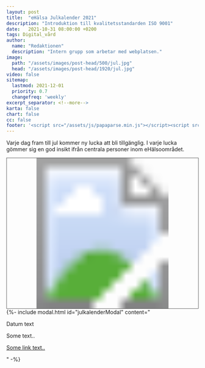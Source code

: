 ```yaml
---
layout: post
title:  "eHälsa Julkalender 2021"
description: "Introduktion till kvalitetsstandarden ISO 9001"
date:   2021-10-31 08:00:00 +0200
tags: Digital_vård
author:
  name: "Redaktionen"
  description: "Intern grupp som arbetar med webplatsen."
image:
  path: "/assets/images/post-head/500/jul.jpg"
  head: "/assets/images/post-head/1920/jul.jpg"
video: false
sitemap:
  lastmod: 2021-12-01
  priority: 0.7
  changefreq: 'weekly'
excerpt_separator: <!--more-->
karta: false
chart: false
cc: false
footer: '<script src="/assets/js/papaparse.min.js"></script><script src="/assets/js/julkalender.js"></script>'
---
```


Varje dag fram till jul kommer ny lucka att bli tillgänglig. I varje lucka gömmer sig en god insikt ifrån centrala personer inom eHälsoområdet.

<!--more-->

<style>
    #julKalender {
        width: 100%;
    }
    .jul-kalender path {
        fill: rgba(0,0,0,0.5);
    }
    .jul-kalender {
        display: none;
    }
    .jul-kalender.active {
        display: inline-block;
        cursor: pointer;
    }
    .jul-kalender.active path {
        fill: rgba(0,0,0,1.0);
    }
    .jul-kalender.active:hover g {
        fill: rgba(255,255,255,0.8);
    }
    #kalender-message {
        font-size: 1.2rem;
        font-style: italic;
        font-weight: bold;
    }
</style>
<svg xmlns="http://www.w3.org/2000/svg" xmlns:xlink="http://www.w3.org/1999/xlink" width="800" height="628" viewBox="0 0 800 628" id="julKalender">
    <defs>
        <pattern id="kalender-a" preserveAspectRatio="xMidYMid slice" width="100%" height="100%" viewBox="0 0 800 533">
            <image width="800" height="533" xlink:href="/assets/images/post-assets/julkalender.jpg"/>
        </pattern>
    </defs>
    <g transform="translate(-103 -185)">
        <g transform="translate(103 185)" stroke="#000" stroke-width="1" fill="url(#kalender-a)">
            <rect width="800" height="628" stroke="none"/>
            <rect x="0.5" y="0.5" width="799" height="627" fill="none"/>
        </g>
        <g class="jul-kalender" id="julKalenderA">
            <g transform="translate(265 502)" fill="rgba(255,255,255,0.51)" stroke="#000" stroke-width="1"><rect width="112" height="108" stroke="none"/><rect x="0.5" y="0.5" width="111" height="107" fill="none"/></g>
            <path d="M29.8,0H22.773V-44.8a36.34,36.34,0,0,1-6.66,4.844,47.212,47.212,0,0,1-7.4,3.633v-6.8a42.463,42.463,0,0,0,10.313-6.719,26.428,26.428,0,0,0,6.25-7.656H29.8Z" transform="translate(301.289 584.5)"/>
        </g>
        <g class="jul-kalender" id="julKalenderB">
            <g transform="translate(767 228)" fill="rgba(255,255,255,0.51)" stroke="#000" stroke-width="1">
                <rect width="112" height="108" stroke="none"/>
                <rect x="0.5" y="0.5" width="111" height="107" fill="none"/>
            </g>
            <path d="M40.273-6.758V0H2.422a12.438,12.438,0,0,1,.82-4.883A25.831,25.831,0,0,1,7.871-12.5a72.521,72.521,0,0,1,9.2-8.672Q26.406-28.828,29.688-33.3t3.281-8.457a9.4,9.4,0,0,0-2.988-7.051,10.779,10.779,0,0,0-7.793-2.871,10.981,10.981,0,0,0-8.125,3.047q-3.047,3.047-3.086,8.438L3.75-40.937q.742-8.086,5.586-12.324T22.344-57.5q8.242,0,13.047,4.57A15,15,0,0,1,40.2-41.6a17.181,17.181,0,0,1-1.406,6.758,26.226,26.226,0,0,1-4.668,6.992,113.72,113.72,0,0,1-10.84,10.078q-6.328,5.313-8.125,7.207a23.12,23.12,0,0,0-2.969,3.809Z" transform="translate(801.584 310.5)"/>
        </g>
        <g class="jul-kalender" id="julKalenderC">
            <g transform="translate(9 -12)">
                <g transform="translate(492 394)" fill="rgba(255,255,255,0.51)" stroke="#000" stroke-width="1">
                    <rect width="112" height="108" stroke="none"/>
                    <rect x="0.5" y="0.5" width="111" height="107" fill="none"/>
                </g>
                <path d="M3.359-15.117l7.031-.937q1.211,5.977,4.121,8.613A10.18,10.18,0,0,0,21.6-4.8,11.36,11.36,0,0,0,29.98-8.242,11.6,11.6,0,0,0,33.4-16.758a10.787,10.787,0,0,0-3.164-7.988,10.937,10.937,0,0,0-8.047-3.145,20.187,20.187,0,0,0-4.961.781l.781-6.172a10.748,10.748,0,0,0,1.133.078,14.479,14.479,0,0,0,8.086-2.344q3.594-2.344,3.594-7.227A8.549,8.549,0,0,0,28.2-49.18a9.3,9.3,0,0,0-6.758-2.539,9.576,9.576,0,0,0-6.836,2.578q-2.734,2.578-3.516,7.734l-7.031-1.25A18.072,18.072,0,0,1,9.922-53.613,16.938,16.938,0,0,1,21.289-57.5a18.726,18.726,0,0,1,8.633,2.012A14.551,14.551,0,0,1,35.957-50a14.1,14.1,0,0,1,2.09,7.383,12.088,12.088,0,0,1-1.992,6.758,13.6,13.6,0,0,1-5.9,4.844,13.29,13.29,0,0,1,7.891,4.863,14.8,14.8,0,0,1,2.813,9.238A16.9,16.9,0,0,1,35.391-4.2,19.234,19.234,0,0,1,21.563,1.016,17.989,17.989,0,0,1,9.043-3.477,17.37,17.37,0,0,1,3.359-15.117Z" transform="translate(525.641 476.5)"/>
            </g>
        </g>
        <g class="jul-kalender" id="julKalenderD">
            <g transform="translate(387 669)" fill="rgba(255,255,255,0.51)" stroke="#000" stroke-width="1">
                <rect width="112" height="108" stroke="none"/>
                <rect x="0.5" y="0.5" width="111" height="107" fill="none"/>
            </g>
            <path d="M25.859,0V-13.711H1.016v-6.445L27.148-57.266h5.742v37.109h7.734v6.445H32.891V0Zm0-20.156v-25.82L7.93-20.156Z" transform="translate(421.984 751.266)"/>
        </g>
        <g class="jul-kalender" id="julKalenderE">
            <g transform="translate(117 448)" fill="rgba(255,255,255,0.51)" stroke="#000" stroke-width="1">
                <rect width="112" height="108" stroke="none"/>
                <rect x="0.5" y="0.5" width="111" height="107" fill="none"/>
            </g>
            <path d="M3.32-15l7.383-.625q.82,5.391,3.809,8.105A10.341,10.341,0,0,0,21.719-4.8a11.224,11.224,0,0,0,8.594-3.828q3.516-3.828,3.516-10.156,0-6.016-3.379-9.492A11.783,11.783,0,0,0,21.6-31.758a12.26,12.26,0,0,0-6.133,1.543,11.908,11.908,0,0,0-4.3,4l-6.6-.859,5.547-29.414H38.594v6.719H15.742L12.656-34.375a18.636,18.636,0,0,1,10.82-3.594,17.141,17.141,0,0,1,12.656,5.2,18.158,18.158,0,0,1,5.156,13.359A20.854,20.854,0,0,1,36.758-5.977Q31.25.977,21.719.977,13.906.977,8.965-3.4A17.073,17.073,0,0,1,3.32-15Z" transform="translate(150.68 529.484)"/>
        </g>
        <g class="jul-kalender" id="julKalenderF">
            <g transform="translate(406 516)" fill="rgba(255,255,255,0.51)" stroke="#000" stroke-width="1">
                <rect width="112" height="108" stroke="none"/>
                <rect x="0.5" y="0.5" width="111" height="107" fill="none"/>
            </g>
            <path d="M39.8-43.242l-6.992.547a13.24,13.24,0,0,0-2.656-6.016,9.305,9.305,0,0,0-7.031-3.008,9.662,9.662,0,0,0-5.9,1.875,16.023,16.023,0,0,0-5.234,7.07Q10.078-38.125,10-29.531a16.293,16.293,0,0,1,6.211-5.742,16.7,16.7,0,0,1,7.7-1.875,15.942,15.942,0,0,1,11.973,5.176Q40.82-26.8,40.82-18.594A22.015,22.015,0,0,1,38.5-8.574a16.935,16.935,0,0,1-6.387,7.09A17.439,17.439,0,0,1,22.891.977,18.014,18.014,0,0,1,8.555-5.488Q3.008-11.953,3.008-26.8q0-16.6,6.133-24.141Q14.492-57.5,23.555-57.5a16.171,16.171,0,0,1,11.074,3.789A16.086,16.086,0,0,1,39.8-43.242ZM11.094-18.555A16.31,16.31,0,0,0,12.637-11.6a11.5,11.5,0,0,0,4.316,5.059A10.794,10.794,0,0,0,22.773-4.8,9.92,9.92,0,0,0,30.43-8.4q3.2-3.594,3.2-9.766,0-5.938-3.164-9.355A10.4,10.4,0,0,0,22.5-30.937a10.847,10.847,0,0,0-8.086,3.418A12.32,12.32,0,0,0,11.094-18.555Z" transform="translate(439.992 598.5)"/>
        </g>
        <g class="jul-kalender" id="julKalenderG">
            <g transform="translate(784 486)" fill="rgba(255,255,255,0.51)" stroke="#000" stroke-width="1">
                <rect width="112" height="108" stroke="none"/>
                <rect x="0.5" y="0.5" width="111" height="107" fill="none"/>
            </g>
            <path d="M3.789-49.766v-6.758h37.07v5.469A78.118,78.118,0,0,0,30.02-35.586a94.211,94.211,0,0,0-8.3,19.844A73.756,73.756,0,0,0,19.023,0H11.8a70.175,70.175,0,0,1,2.656-16.328,85.737,85.737,0,0,1,7.285-18.457,79.119,79.119,0,0,1,10.1-14.98Z" transform="translate(817.211 568.523)"/>
        </g>
        <g class="jul-kalender" id="julKalenderH">
            <g transform="translate(454 218)" fill="rgba(255,255,255,0.51)" stroke="#000" stroke-width="1">
                <rect width="112" height="108" stroke="none"/>
                <rect x="0.5" y="0.5" width="111" height="107" fill="none"/>
            </g>
            <path d="M14.141-31.055a13.235,13.235,0,0,1-6.484-4.57,11.953,11.953,0,0,1-2.109-7.109,13.9,13.9,0,0,1,4.492-10.508Q14.531-57.5,21.992-57.5q7.5,0,12.07,4.355a14.1,14.1,0,0,1,4.57,10.605,11.682,11.682,0,0,1-2.09,6.934A13.179,13.179,0,0,1,30.2-31.055a15.4,15.4,0,0,1,8.027,5.547,15.235,15.235,0,0,1,2.754,9.141,16.451,16.451,0,0,1-5.2,12.344q-5.2,5-13.672,5T8.438-4.043a16.7,16.7,0,0,1-5.2-12.52,15.133,15.133,0,0,1,2.832-9.355A14.182,14.182,0,0,1,14.141-31.055ZM12.734-42.969a8.916,8.916,0,0,0,2.617,6.641,9.271,9.271,0,0,0,6.8,2.578,9.091,9.091,0,0,0,6.66-2.559,8.461,8.461,0,0,0,2.6-6.27,8.771,8.771,0,0,0-2.676-6.5,9.11,9.11,0,0,0-6.66-2.637,9.2,9.2,0,0,0-6.68,2.578A8.3,8.3,0,0,0,12.734-42.969ZM10.469-16.523a12.721,12.721,0,0,0,1.426,5.82,10.061,10.061,0,0,0,4.238,4.355A12.39,12.39,0,0,0,22.188-4.8a11.347,11.347,0,0,0,8.32-3.242,11.1,11.1,0,0,0,3.281-8.242,11.279,11.279,0,0,0-3.379-8.4,11.58,11.58,0,0,0-8.457-3.32,11.113,11.113,0,0,0-8.223,3.281A11.165,11.165,0,0,0,10.469-16.523Z" transform="translate(488 300)"/>
        </g>
        <g class="jul-kalender" id="julKalenderI">
            <g transform="translate(629 207)" fill="rgba(255,255,255,0.51)" stroke="#000" stroke-width="1">
                <rect width="112" height="108" stroke="none"/>
                <rect x="0.5" y="0.5" width="111" height="107" fill="none"/>
            </g>
            <path d="M4.375-13.242l6.758-.625q.859,4.766,3.281,6.914A9.011,9.011,0,0,0,20.625-4.8a10.723,10.723,0,0,0,5.684-1.484,12.136,12.136,0,0,0,4-3.965,23.3,23.3,0,0,0,2.617-6.7,35.3,35.3,0,0,0,1.055-8.594q0-.469-.039-1.406A16.105,16.105,0,0,1,28.184-21.5a15.659,15.659,0,0,1-7.91,2.09A16,16,0,0,1,8.242-24.57Q3.32-29.727,3.32-38.164q0-8.711,5.137-14.023A17.161,17.161,0,0,1,21.328-57.5a18.36,18.36,0,0,1,10.215,3.008,18.791,18.791,0,0,1,7.031,8.574q2.4,5.566,2.4,16.113,0,10.977-2.383,17.48a20.474,20.474,0,0,1-7.09,9.9A18.352,18.352,0,0,1,20.469.977,16.048,16.048,0,0,1,9.492-2.754Q5.234-6.484,4.375-13.242ZM33.164-38.516q0-6.055-3.223-9.609a10.1,10.1,0,0,0-7.754-3.555,10.7,10.7,0,0,0-8.164,3.828,14.188,14.188,0,0,0-3.477,9.922,12.257,12.257,0,0,0,3.3,8.887,10.874,10.874,0,0,0,8.145,3.418,10.425,10.425,0,0,0,8.027-3.418Q33.164-32.461,33.164-38.516Z" transform="translate(663 289)"/>
        </g>
        <g class="jul-kalender" id="julKalenderJ">
            <g transform="translate(514 669)" fill="rgba(255,255,255,0.51)" stroke="#000" stroke-width="1">
                <rect width="112" height="108" stroke="none"/>
                <rect x="0.5" y="0.5" width="111" height="107" fill="none"/>
            </g>
            <path d="M29.8,0H22.773V-44.8a36.34,36.34,0,0,1-6.66,4.844,47.212,47.212,0,0,1-7.4,3.633v-6.8a42.463,42.463,0,0,0,10.313-6.719,26.428,26.428,0,0,0,6.25-7.656H29.8ZM47.813-28.242q0-10.156,2.09-16.348a20.334,20.334,0,0,1,6.211-9.551A15.878,15.878,0,0,1,66.484-57.5a16.92,16.92,0,0,1,8.086,1.855,15.457,15.457,0,0,1,5.742,5.352,28.71,28.71,0,0,1,3.555,8.516,56.578,56.578,0,0,1,1.289,13.535q0,10.078-2.07,16.27A20.34,20.34,0,0,1,76.895-2.4,15.878,15.878,0,0,1,66.484.977Q58.2.977,53.477-4.961,47.812-12.109,47.813-28.242Zm7.227,0q0,14.1,3.3,18.77T66.484-4.8q4.844,0,8.145-4.687t3.3-18.75q0-14.141-3.3-18.789T66.406-51.68a9.01,9.01,0,0,0-7.734,4.1Q55.039-42.344,55.039-28.242Z" transform="translate(522.289 751.5)"/>
        </g>
        <g class="jul-kalender" id="julKalenderK">
            <g transform="translate(117 568)" fill="rgba(255,255,255,0.51)" stroke="#000" stroke-width="1">
                <rect width="112" height="108" stroke="none"/>
                <rect x="0.5" y="0.5" width="111" height="107" fill="none"/>
            </g>
            <path d="M29.8,0H22.773V-44.8a36.34,36.34,0,0,1-6.66,4.844,47.212,47.212,0,0,1-7.4,3.633v-6.8a42.463,42.463,0,0,0,10.313-6.719,26.428,26.428,0,0,0,6.25-7.656H29.8ZM68.359,0H61.328V-44.8a36.34,36.34,0,0,1-6.66,4.844,47.211,47.211,0,0,1-7.4,3.633v-6.8a42.463,42.463,0,0,0,10.313-6.719,26.428,26.428,0,0,0,6.25-7.656h4.531Z" transform="translate(134.289 650.5)"/>
        </g>
        <g class="jul-kalender" id="julKalenderL">
            <g transform="translate(187 199)" fill="rgba(255,255,255,0.51)" stroke="#000" stroke-width="1">
                <rect width="112" height="108" stroke="none"/>
                <rect x="0.5" y="0.5" width="111" height="107" fill="none"/>
            </g>
            <path d="M29.8,0H22.773V-44.8a36.34,36.34,0,0,1-6.66,4.844,47.212,47.212,0,0,1-7.4,3.633v-6.8a42.463,42.463,0,0,0,10.313-6.719,26.428,26.428,0,0,0,6.25-7.656H29.8ZM84.766-6.758V0H46.914a12.438,12.438,0,0,1,.82-4.883A25.831,25.831,0,0,1,52.363-12.5a72.521,72.521,0,0,1,9.2-8.672Q70.9-28.828,74.18-33.3t3.281-8.457a9.4,9.4,0,0,0-2.988-7.051A10.779,10.779,0,0,0,66.68-51.68a10.981,10.981,0,0,0-8.125,3.047q-3.047,3.047-3.086,8.438l-7.227-.742q.742-8.086,5.586-12.324T66.836-57.5q8.242,0,13.047,4.57a15,15,0,0,1,4.8,11.328,17.181,17.181,0,0,1-1.406,6.758,26.226,26.226,0,0,1-4.668,6.992,113.719,113.719,0,0,1-10.84,10.078q-6.328,5.313-8.125,7.207A23.12,23.12,0,0,0,56.68-6.758Z" transform="translate(199 281)"/>
        </g>
        <g class="jul-kalender" id="julKalenderM">
            <g transform="translate(662 502)" fill="rgba(255,255,255,0.51)" stroke="#000" stroke-width="1">
                <rect width="112" height="108" stroke="none"/>
                <rect x="0.5" y="0.5" width="111" height="107" fill="none"/>
            </g>
            <path d="M29.8,0H22.773V-44.8a36.34,36.34,0,0,1-6.66,4.844,47.212,47.212,0,0,1-7.4,3.633v-6.8a42.463,42.463,0,0,0,10.313-6.719,26.428,26.428,0,0,0,6.25-7.656H29.8ZM47.852-15.117l7.031-.937Q56.094-10.078,59-7.441A10.18,10.18,0,0,0,66.094-4.8a11.36,11.36,0,0,0,8.379-3.437,11.6,11.6,0,0,0,3.418-8.516,10.787,10.787,0,0,0-3.164-7.988,10.937,10.937,0,0,0-8.047-3.145,20.187,20.187,0,0,0-4.961.781l.781-6.172a10.748,10.748,0,0,0,1.133.078,14.479,14.479,0,0,0,8.086-2.344q3.594-2.344,3.594-7.227A8.549,8.549,0,0,0,72.7-49.18a9.3,9.3,0,0,0-6.758-2.539A9.576,9.576,0,0,0,59.1-49.141q-2.734,2.578-3.516,7.734l-7.031-1.25a18.072,18.072,0,0,1,5.859-10.957A16.938,16.938,0,0,1,65.781-57.5a18.726,18.726,0,0,1,8.633,2.012A14.551,14.551,0,0,1,80.449-50a14.1,14.1,0,0,1,2.09,7.383,12.088,12.088,0,0,1-1.992,6.758,13.6,13.6,0,0,1-5.9,4.844,13.29,13.29,0,0,1,7.891,4.863,14.8,14.8,0,0,1,2.813,9.238A16.9,16.9,0,0,1,79.883-4.2,19.234,19.234,0,0,1,66.055,1.016a17.989,17.989,0,0,1-12.52-4.492A17.37,17.37,0,0,1,47.852-15.117Z" transform="translate(670.289 584.5)"/>
        </g>
        <g class="jul-kalender" id="julKalenderN">
            <g transform="translate(380 361)" fill="rgba(255,255,255,0.51)" stroke="#000" stroke-width="1">
                <rect width="112" height="108" stroke="none"/>
                <rect x="0.5" y="0.5" width="111" height="107" fill="none"/>
            </g>
            <path d="M29.8,0H22.773V-44.8a36.34,36.34,0,0,1-6.66,4.844,47.212,47.212,0,0,1-7.4,3.633v-6.8a42.463,42.463,0,0,0,10.313-6.719,26.428,26.428,0,0,0,6.25-7.656H29.8ZM70.352,0V-13.711H45.508v-6.445L71.641-57.266h5.742v37.109h7.734v6.445H77.383V0Zm0-20.156v-25.82l-17.93,25.82Z" transform="translate(389.289 443.5)"/>
        </g>
        <g class="jul-kalender" id="julKalenderO">
            <g transform="translate(257 634)" fill="rgba(255,255,255,0.51)" stroke="#000" stroke-width="1">
                <rect width="112" height="108" stroke="none"/>
                <rect x="0.5" y="0.5" width="111" height="107" fill="none"/>
            </g>
            <path d="M29.8,0H22.773V-44.8a36.34,36.34,0,0,1-6.66,4.844,47.212,47.212,0,0,1-7.4,3.633v-6.8a42.463,42.463,0,0,0,10.313-6.719,26.428,26.428,0,0,0,6.25-7.656H29.8ZM47.813-15l7.383-.625Q56.016-10.234,59-7.52A10.341,10.341,0,0,0,66.211-4.8,11.224,11.224,0,0,0,74.8-8.633q3.516-3.828,3.516-10.156,0-6.016-3.379-9.492a11.783,11.783,0,0,0-8.848-3.477,12.26,12.26,0,0,0-6.133,1.543,11.908,11.908,0,0,0-4.3,4l-6.6-.859,5.547-29.414H83.086v6.719H60.234L57.148-34.375a18.636,18.636,0,0,1,10.82-3.594,17.141,17.141,0,0,1,12.656,5.2,18.158,18.158,0,0,1,5.156,13.359A20.854,20.854,0,0,1,81.25-5.977Q75.742.977,66.211.977,58.4.977,53.457-3.4A17.073,17.073,0,0,1,47.813-15Z" transform="translate(265.289 716.5)"/>
        </g>
        <g class="jul-kalender" id="julKalenderP">
            <g transform="translate(317 230)" fill="rgba(255,255,255,0.51)" stroke="#000" stroke-width="1">
                <rect width="112" height="108" stroke="none"/>
                <rect x="0.5" y="0.5" width="111" height="107" fill="none"/>
            </g>
            <path d="M29.8,0H22.773V-44.8a36.34,36.34,0,0,1-6.66,4.844,47.212,47.212,0,0,1-7.4,3.633v-6.8a42.463,42.463,0,0,0,10.313-6.719,26.428,26.428,0,0,0,6.25-7.656H29.8ZM84.3-43.242,77.3-42.7a13.24,13.24,0,0,0-2.656-6.016,9.305,9.305,0,0,0-7.031-3.008,9.662,9.662,0,0,0-5.9,1.875,16.023,16.023,0,0,0-5.234,7.07q-1.914,4.648-1.992,13.242A16.293,16.293,0,0,1,60.7-35.273a16.7,16.7,0,0,1,7.7-1.875,15.942,15.942,0,0,1,11.973,5.176q4.941,5.176,4.941,13.379a22.015,22.015,0,0,1-2.324,10.02A16.935,16.935,0,0,1,76.6-1.484,17.439,17.439,0,0,1,67.383.977,18.014,18.014,0,0,1,53.047-5.488Q47.5-11.953,47.5-26.8q0-16.6,6.133-24.141Q58.984-57.5,68.047-57.5a16.171,16.171,0,0,1,11.074,3.789A16.086,16.086,0,0,1,84.3-43.242ZM55.586-18.555A16.31,16.31,0,0,0,57.129-11.6a11.5,11.5,0,0,0,4.316,5.059A10.794,10.794,0,0,0,67.266-4.8,9.92,9.92,0,0,0,74.922-8.4q3.2-3.594,3.2-9.766,0-5.938-3.164-9.355a10.4,10.4,0,0,0-7.969-3.418,10.847,10.847,0,0,0-8.086,3.418A12.32,12.32,0,0,0,55.586-18.555Z" transform="translate(328 312)"/>
        </g>
        <g class="jul-kalender" id="julKalenderQ">
            <g transform="translate(634 362)" fill="rgba(255,255,255,0.51)" stroke="#000" stroke-width="1">
                <rect width="112" height="108" stroke="none"/>
                <rect x="0.5" y="0.5" width="111" height="107" fill="none"/>
            </g>
            <path d="M29.8,0H22.773V-44.8a36.34,36.34,0,0,1-6.66,4.844,47.212,47.212,0,0,1-7.4,3.633v-6.8a42.463,42.463,0,0,0,10.313-6.719,26.428,26.428,0,0,0,6.25-7.656H29.8ZM48.281-49.766v-6.758h37.07v5.469a78.118,78.118,0,0,0-10.84,15.469,94.211,94.211,0,0,0-8.3,19.844A73.756,73.756,0,0,0,63.516,0H56.289a70.175,70.175,0,0,1,2.656-16.328A85.737,85.737,0,0,1,66.23-34.785a79.119,79.119,0,0,1,10.1-14.98Z" transform="translate(642.289 444.5)"/>
        </g>
        <g class="jul-kalender" id="julKalenderR">
            <g transform="translate(648 680)" fill="rgba(255,255,255,0.51)" stroke="#000" stroke-width="1">
                <rect width="112" height="108" stroke="none"/>
                <rect x="0.5" y="0.5" width="111" height="107" fill="none"/>
            </g>
            <path d="M29.8,0H22.773V-44.8a36.34,36.34,0,0,1-6.66,4.844,47.212,47.212,0,0,1-7.4,3.633v-6.8a42.463,42.463,0,0,0,10.313-6.719,26.428,26.428,0,0,0,6.25-7.656H29.8ZM58.633-31.055a13.235,13.235,0,0,1-6.484-4.57,11.953,11.953,0,0,1-2.109-7.109,13.9,13.9,0,0,1,4.492-10.508Q59.023-57.5,66.484-57.5q7.5,0,12.07,4.355a14.1,14.1,0,0,1,4.57,10.605,11.682,11.682,0,0,1-2.09,6.934,13.179,13.179,0,0,1-6.348,4.551,15.4,15.4,0,0,1,8.027,5.547,15.235,15.235,0,0,1,2.754,9.141,16.452,16.452,0,0,1-5.2,12.344q-5.2,5-13.672,5T52.93-4.043a16.7,16.7,0,0,1-5.2-12.52,15.133,15.133,0,0,1,2.832-9.355A14.182,14.182,0,0,1,58.633-31.055ZM57.227-42.969a8.916,8.916,0,0,0,2.617,6.641,9.271,9.271,0,0,0,6.8,2.578,9.091,9.091,0,0,0,6.66-2.559,8.461,8.461,0,0,0,2.6-6.27,8.771,8.771,0,0,0-2.676-6.5,9.11,9.11,0,0,0-6.66-2.637,9.2,9.2,0,0,0-6.68,2.578A8.3,8.3,0,0,0,57.227-42.969ZM54.961-16.523a12.721,12.721,0,0,0,1.426,5.82,10.061,10.061,0,0,0,4.238,4.355A12.39,12.39,0,0,0,66.68-4.8,11.347,11.347,0,0,0,75-8.047a11.1,11.1,0,0,0,3.281-8.242,11.279,11.279,0,0,0-3.379-8.4,11.58,11.58,0,0,0-8.457-3.32,11.113,11.113,0,0,0-8.223,3.281A11.165,11.165,0,0,0,54.961-16.523Z" transform="translate(656.289 762.5)"/>
        </g>
        <g class="jul-kalender" id="julKalenderS">
            <g transform="translate(117 319)" fill="rgba(255,255,255,0.51)" stroke="#000" stroke-width="1">
                <rect width="112" height="108" stroke="none"/>
                <rect x="0.5" y="0.5" width="111" height="107" fill="none"/>
            </g>
            <path d="M29.8,0H22.773V-44.8a36.34,36.34,0,0,1-6.66,4.844,47.212,47.212,0,0,1-7.4,3.633v-6.8a42.463,42.463,0,0,0,10.313-6.719,26.428,26.428,0,0,0,6.25-7.656H29.8ZM48.867-13.242l6.758-.625q.859,4.766,3.281,6.914A9.011,9.011,0,0,0,65.117-4.8,10.723,10.723,0,0,0,70.8-6.289a12.136,12.136,0,0,0,4-3.965,23.3,23.3,0,0,0,2.617-6.7,35.3,35.3,0,0,0,1.055-8.594q0-.469-.039-1.406A16.105,16.105,0,0,1,72.676-21.5a15.659,15.659,0,0,1-7.91,2.09A16,16,0,0,1,52.734-24.57q-4.922-5.156-4.922-13.594,0-8.711,5.137-14.023A17.161,17.161,0,0,1,65.82-57.5a18.36,18.36,0,0,1,10.215,3.008,18.791,18.791,0,0,1,7.031,8.574q2.4,5.566,2.4,16.113,0,10.977-2.383,17.48A20.474,20.474,0,0,1,76-2.422,18.352,18.352,0,0,1,64.961.977a16.048,16.048,0,0,1-10.977-3.73Q49.727-6.484,48.867-13.242ZM77.656-38.516q0-6.055-3.223-9.609A10.1,10.1,0,0,0,66.68-51.68a10.7,10.7,0,0,0-8.164,3.828,14.188,14.188,0,0,0-3.477,9.922,12.257,12.257,0,0,0,3.3,8.887,10.874,10.874,0,0,0,8.145,3.418,10.425,10.425,0,0,0,8.027-3.418Q77.656-32.461,77.656-38.516Z" transform="translate(126.289 401.5)"/>
        </g>
        <g class="jul-kalender" id="julKalenderT">
            <g transform="translate(123 688)" fill="rgba(255,255,255,0.51)" stroke="#000" stroke-width="1">
                <rect width="112" height="108" stroke="none"/>
                <rect x="0.5" y="0.5" width="111" height="107" fill="none"/>
            </g>
            <path d="M40.273-6.758V0H2.422a12.438,12.438,0,0,1,.82-4.883A25.831,25.831,0,0,1,7.871-12.5a72.521,72.521,0,0,1,9.2-8.672Q26.406-28.828,29.688-33.3t3.281-8.457a9.4,9.4,0,0,0-2.988-7.051,10.779,10.779,0,0,0-7.793-2.871,10.981,10.981,0,0,0-8.125,3.047q-3.047,3.047-3.086,8.438L3.75-40.937q.742-8.086,5.586-12.324T22.344-57.5q8.242,0,13.047,4.57A15,15,0,0,1,40.2-41.6a17.181,17.181,0,0,1-1.406,6.758,26.226,26.226,0,0,1-4.668,6.992,113.72,113.72,0,0,1-10.84,10.078q-6.328,5.313-8.125,7.207a23.12,23.12,0,0,0-2.969,3.809Zm7.539-21.484q0-10.156,2.09-16.348a20.334,20.334,0,0,1,6.211-9.551A15.878,15.878,0,0,1,66.484-57.5a16.92,16.92,0,0,1,8.086,1.855,15.457,15.457,0,0,1,5.742,5.352,28.71,28.71,0,0,1,3.555,8.516,56.578,56.578,0,0,1,1.289,13.535q0,10.078-2.07,16.27A20.34,20.34,0,0,1,76.895-2.4,15.878,15.878,0,0,1,66.484.977Q58.2.977,53.477-4.961,47.812-12.109,47.813-28.242Zm7.227,0q0,14.1,3.3,18.77T66.484-4.8q4.844,0,8.145-4.687t3.3-18.75q0-14.141-3.3-18.789T66.406-51.68a9.01,9.01,0,0,0-7.734,4.1Q55.039-42.344,55.039-28.242Z" transform="translate(134.584 770.5)"/>
        </g>
        <g class="jul-kalender" id="julKalenderU">
            <g transform="translate(767 357)" fill="rgba(255,255,255,0.51)" stroke="#000" stroke-width="1">
                <rect width="112" height="108" stroke="none"/>
                <rect x="0.5" y="0.5" width="111" height="107" fill="none"/>
            </g>
            <path d="M40.273-6.758V0H2.422a12.438,12.438,0,0,1,.82-4.883A25.831,25.831,0,0,1,7.871-12.5a72.521,72.521,0,0,1,9.2-8.672Q26.406-28.828,29.688-33.3t3.281-8.457a9.4,9.4,0,0,0-2.988-7.051,10.779,10.779,0,0,0-7.793-2.871,10.981,10.981,0,0,0-8.125,3.047q-3.047,3.047-3.086,8.438L3.75-40.937q.742-8.086,5.586-12.324T22.344-57.5q8.242,0,13.047,4.57A15,15,0,0,1,40.2-41.6a17.181,17.181,0,0,1-1.406,6.758,26.226,26.226,0,0,1-4.668,6.992,113.72,113.72,0,0,1-10.84,10.078q-6.328,5.313-8.125,7.207a23.12,23.12,0,0,0-2.969,3.809ZM74.3,0H67.266V-44.8a36.34,36.34,0,0,1-6.66,4.844,47.211,47.211,0,0,1-7.4,3.633v-6.8a42.463,42.463,0,0,0,10.313-6.719,26.428,26.428,0,0,0,6.25-7.656H74.3Z" transform="translate(784.584 439.5)"/>
        </g>
        <g class="jul-kalender" id="julKalenderV">
            <g transform="translate(256 357)" fill="rgba(255,255,255,0.51)" stroke="#000" stroke-width="1">
                <rect width="112" height="108" stroke="none"/>
                <rect x="0.5" y="0.5" width="111" height="107" fill="none"/>
            </g>
            <path d="M40.273-6.758V0H2.422a12.438,12.438,0,0,1,.82-4.883A25.831,25.831,0,0,1,7.871-12.5a72.521,72.521,0,0,1,9.2-8.672Q26.406-28.828,29.688-33.3t3.281-8.457a9.4,9.4,0,0,0-2.988-7.051,10.779,10.779,0,0,0-7.793-2.871,10.981,10.981,0,0,0-8.125,3.047q-3.047,3.047-3.086,8.438L3.75-40.937q.742-8.086,5.586-12.324T22.344-57.5q8.242,0,13.047,4.57A15,15,0,0,1,40.2-41.6a17.181,17.181,0,0,1-1.406,6.758,26.226,26.226,0,0,1-4.668,6.992,113.72,113.72,0,0,1-10.84,10.078q-6.328,5.313-8.125,7.207a23.12,23.12,0,0,0-2.969,3.809Zm44.492,0V0H46.914a12.438,12.438,0,0,1,.82-4.883A25.831,25.831,0,0,1,52.363-12.5a72.521,72.521,0,0,1,9.2-8.672Q70.9-28.828,74.18-33.3t3.281-8.457a9.4,9.4,0,0,0-2.988-7.051A10.779,10.779,0,0,0,66.68-51.68a10.981,10.981,0,0,0-8.125,3.047q-3.047,3.047-3.086,8.438l-7.227-.742q.742-8.086,5.586-12.324T66.836-57.5q8.242,0,13.047,4.57a15,15,0,0,1,4.8,11.328,17.181,17.181,0,0,1-1.406,6.758,26.226,26.226,0,0,1-4.668,6.992,113.719,113.719,0,0,1-10.84,10.078q-6.328,5.313-8.125,7.207A23.12,23.12,0,0,0,56.68-6.758Z" transform="translate(268.584 439.5)"/>
        </g>
        <g class="jul-kalender" id="julKalenderX">
            <g transform="translate(778 626)" fill="rgba(255,255,255,0.51)" stroke="#000" stroke-width="1">
                <rect width="112" height="108" stroke="none"/>
                <rect x="0.5" y="0.5" width="111" height="107" fill="none"/>
            </g>
            <path d="M40.273-6.758V0H2.422a12.438,12.438,0,0,1,.82-4.883A25.831,25.831,0,0,1,7.871-12.5a72.521,72.521,0,0,1,9.2-8.672Q26.406-28.828,29.688-33.3t3.281-8.457a9.4,9.4,0,0,0-2.988-7.051,10.779,10.779,0,0,0-7.793-2.871,10.981,10.981,0,0,0-8.125,3.047q-3.047,3.047-3.086,8.438L3.75-40.937q.742-8.086,5.586-12.324T22.344-57.5q8.242,0,13.047,4.57A15,15,0,0,1,40.2-41.6a17.181,17.181,0,0,1-1.406,6.758,26.226,26.226,0,0,1-4.668,6.992,113.72,113.72,0,0,1-10.84,10.078q-6.328,5.313-8.125,7.207a23.12,23.12,0,0,0-2.969,3.809Zm7.578-8.359,7.031-.937Q56.094-10.078,59-7.441A10.18,10.18,0,0,0,66.094-4.8a11.36,11.36,0,0,0,8.379-3.437,11.6,11.6,0,0,0,3.418-8.516,10.787,10.787,0,0,0-3.164-7.988,10.937,10.937,0,0,0-8.047-3.145,20.187,20.187,0,0,0-4.961.781l.781-6.172a10.748,10.748,0,0,0,1.133.078,14.479,14.479,0,0,0,8.086-2.344q3.594-2.344,3.594-7.227A8.549,8.549,0,0,0,72.7-49.18a9.3,9.3,0,0,0-6.758-2.539A9.576,9.576,0,0,0,59.1-49.141q-2.734,2.578-3.516,7.734l-7.031-1.25a18.072,18.072,0,0,1,5.859-10.957A16.938,16.938,0,0,1,65.781-57.5a18.726,18.726,0,0,1,8.633,2.012A14.551,14.551,0,0,1,80.449-50a14.1,14.1,0,0,1,2.09,7.383,12.088,12.088,0,0,1-1.992,6.758,13.6,13.6,0,0,1-5.9,4.844,13.29,13.29,0,0,1,7.891,4.863,14.8,14.8,0,0,1,2.813,9.238A16.9,16.9,0,0,1,79.883-4.2,19.234,19.234,0,0,1,66.055,1.016a17.989,17.989,0,0,1-12.52-4.492A17.37,17.37,0,0,1,47.852-15.117Z" transform="translate(790.584 708.5)"/>
        </g>
        <g class="jul-kalender" id="julKalenderY">
            <g transform="translate(536 540)" fill="rgba(255,255,255,0.51)" stroke="#000" stroke-width="1">
                <rect width="112" height="108" stroke="none"/>
                <rect x="0.5" y="0.5" width="111" height="107" fill="none"/>
            </g>
            <path d="M40.273-6.758V0H2.422a12.438,12.438,0,0,1,.82-4.883A25.831,25.831,0,0,1,7.871-12.5a72.521,72.521,0,0,1,9.2-8.672Q26.406-28.828,29.688-33.3t3.281-8.457a9.4,9.4,0,0,0-2.988-7.051,10.779,10.779,0,0,0-7.793-2.871,10.981,10.981,0,0,0-8.125,3.047q-3.047,3.047-3.086,8.438L3.75-40.937q.742-8.086,5.586-12.324T22.344-57.5q8.242,0,13.047,4.57A15,15,0,0,1,40.2-41.6a17.181,17.181,0,0,1-1.406,6.758,26.226,26.226,0,0,1-4.668,6.992,113.72,113.72,0,0,1-10.84,10.078q-6.328,5.313-8.125,7.207a23.12,23.12,0,0,0-2.969,3.809ZM70.352,0V-13.711H45.508v-6.445L71.641-57.266h5.742v37.109h7.734v6.445H77.383V0Zm0-20.156v-25.82l-17.93,25.82Z" transform="translate(547.584 622.5)"/>
        </g>
    </g>
</svg>
{%- include modal.html id="julkalenderModal" content="<p id=\"kalender-datum\">Datum text</p><p id=\"kalender-message\">Some text..</p><p id=\"kalender-reference\"><a href=\"#\">Some link text..</a></p>" -%}